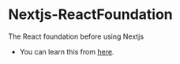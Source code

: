 # Nextjs-ReactFoundation
The React foundation before using Nextjs

- You can learn this from [here](https://nextjs.org/learn/react-foundations). 